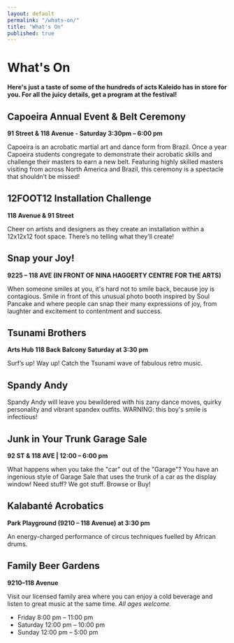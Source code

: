 ```yaml
---
layout: default
permalink: "/whats-on/"
title: "What's On"
published: true
---
```


# What's On
**Here's just a taste of some of the hundreds of acts Kaleido has in store for you. For all the juicy details, get a program at the festival!**

## Capoeira Annual Event & Belt Ceremony
**91 Street & 118 Avenue - Saturday 3:30pm – 6:00 pm**

Capoeira is an acrobatic martial art and dance form from Brazil. Once a year Capoeira students congregate to demonstrate their acrobatic skills and challenge their masters to earn a new belt. Featuring highly skilled masters visiting from across North America and Brazil, this ceremony is a spectacle that shouldn’t be missed!

## 12FOOT12 Installation Challenge
**118 Avenue & 91 Street**

Cheer on artists and designers as they create an installation within a 12x12x12 foot space. There’s no telling what they’ll create!

## Snap your Joy!
**9225 – 118 AVE (IN FRONT OF NINA HAGGERTY CENTRE FOR THE ARTS)**

When someone smiles at you, it's hard not to smile back, because joy is contagious. Smile in front of this unusual photo booth inspired by Soul Pancake and where people can snap their many expressions of joy, from laughter and excitement to contentment and success.

## Tsunami Brothers
**Arts Hub 118 Back Balcony Saturday at 3:30 pm**

Surf’s up! Way up! Catch the Tsunami wave of fabulous retro music.

## Spandy Andy
Spandy Andy will leave you bewildered with his zany dance moves, quirky personality and vibrant spandex outfits. WARNING: this boy's smile is infectious!

## Junk in Your Trunk Garage Sale
**92 ST & 118 AVE | 12:00 – 6:00 pm**

What happens when you take the "car" out of the "Garage"? You have an ingenious style of Garage Sale that uses the trunk of a car as the display window! Need stuff? We got stuff. Browse or Buy!

## Kalabanté Acrobatics
**Park Playground (9210 – 118 Avenue) at 3:30 pm**

An energy-charged performance of circus techniques fuelled by African drums.

## Family Beer Gardens
**9210–118 Avenue**

Visit our licensed family area where you can enjoy a cold beverage and listen to great music at the same time. *All ages welcome.*

* Friday 8:00 pm – 11:00 pm
* Saturday 12:00 pm – 10:00 pm
* Sunday 12:00 pm – 5:00 pm
